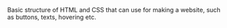 Basic structure of HTML and CSS that can use for making a website, such as buttons, texts, hovering etc.

